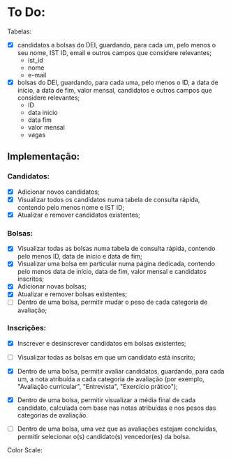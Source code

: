 # To Do:

Tabelas:
- [x] candidatos a bolsas do DEI, guardando, para cada um, pelo menos o seu nome, IST ID, email e outros campos que considere relevantes;
  - ist_id
  - nome
  - e-mail
- [x] bolsas do DEI, guardando, para cada uma, pelo menos o ID, a data de início, a data de fim, valor mensal, candidatos e outros campos que considere relevantes;
  - ID
  - data inicio
  - data fim
  - valor mensal
  - vagas

## Implementação:
### Candidatos:
- [x] Adicionar novos candidatos;
- [x] Visualizar todos os candidatos numa tabela de consulta rápida, contendo pelo menos nome e IST ID;
- [x] Atualizar e remover candidatos existentes;

### Bolsas:
- [x] Visualizar todas as bolsas numa tabela de consulta rápida, contendo pelo menos ID, data de início e data de fim;
- [x] Visualizar uma bolsa em particular numa página dedicada, contendo pelo menos data de início, data de fim, valor mensal e candidatos inscritos;
- [x] Adicionar novas bolsas;
- [x] Atualizar e remover bolsas existentes;
- [ ] Dentro de uma bolsa, permitir mudar o peso de cada categoria de avaliação;

### Inscrições:
- [x] Inscrever e desinscrever candidatos em bolsas existentes;
- [ ] Visualizar todas as bolsas em que um candidato está inscrito;
- [x] Dentro de uma bolsa, permitir avaliar candidatos, guardando, para cada um, a nota atribuída a cada categoria de avaliação (por exemplo, "Avaliação curricular", "Entrevista", "Exercício prático");
- [x] Dentro de uma bolsa, permitir visualizar a média final de cada candidato, calculada com base nas notas atribuídas e nos pesos das categorias de avaliação.
- [ ] Dentro de uma bolsa, uma vez que as avaliações estejam concluídas, permitir selecionar o(s) candidato(s) vencedor(es) da bolsa.


Color Scale:

